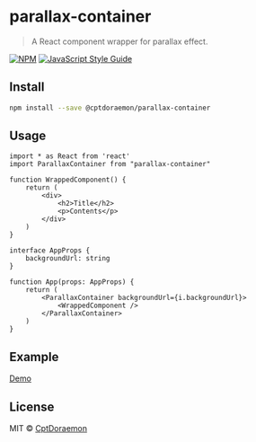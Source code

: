 # parallax-container

> A React component wrapper for parallax effect.

[![NPM](https://img.shields.io/npm/v/parallax-container.svg)](https://www.npmjs.com/package/@cptdoraemon/parallax-container) [![JavaScript Style Guide](https://img.shields.io/badge/code_style-standard-brightgreen.svg)](https://standardjs.com)

## Install

```bash
npm install --save @cptdoraemon/parallax-container
```

## Usage

```tsx
import * as React from 'react'
import ParallaxContainer from "parallax-container"

function WrappedComponent() {
    return (
        <div>
            <h2>Title</h2>
            <p>Contents</p>
        </div>
    )
}

interface AppProps {
    backgroundUrl: string
}

function App(props: AppProps) {
    return (
        <ParallaxContainer backgroundUrl={i.backgroundUrl}>
            <WrappedComponent />
        </ParallaxContainer>
    )
}
```

## Example
[Demo](https://cptdoraemon.github.io/parallax-container/)

## License

MIT © [CptDoraemon](https://github.com/CptDoraemon)
